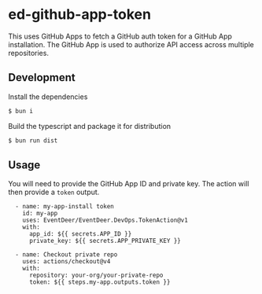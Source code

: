 # ed-github-app-token

This uses GitHub Apps to fetch a GitHub auth token for a GitHub App installation.
The GitHub App is used to authorize API access across multiple repositories.

## Development

Install the dependencies
```bash
$ bun i
```

Build the typescript and package it for distribution
```bash
$ bun run dist
```

## Usage

You will need to provide the GitHub App ID and private key. The action will then provide a `token` output.

```
  - name: my-app-install token
    id: my-app
    uses: EventDeer/EventDeer.DevOps.TokenAction@v1
    with:
      app_id: ${{ secrets.APP_ID }}
      private_key: ${{ secrets.APP_PRIVATE_KEY }}

  - name: Checkout private repo
    uses: actions/checkout@v4
    with:
      repository: your-org/your-private-repo
      token: ${{ steps.my-app.outputs.token }}
```
